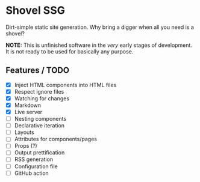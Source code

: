 # Shovel SSG

Dirt-simple static site generation. Why bring a digger when all you need is a shovel?

**NOTE:** This is unfinished software in the *very* early stages of development. It is not ready to be used for basically any purpose.

## Features / TODO
- [x] Inject HTML components into HTML files
- [x] Respect ignore files
- [x] Watching for changes
- [x] Markdown
- [x] Live server
- [ ] Nesting components
- [ ] Declarative iteration
- [ ] Layouts
- [ ] Attributes for components/pages
- [ ] Props (?)
- [ ] Output prettification
- [ ] RSS generation
- [ ] Configuration file
- [ ] GitHub action
